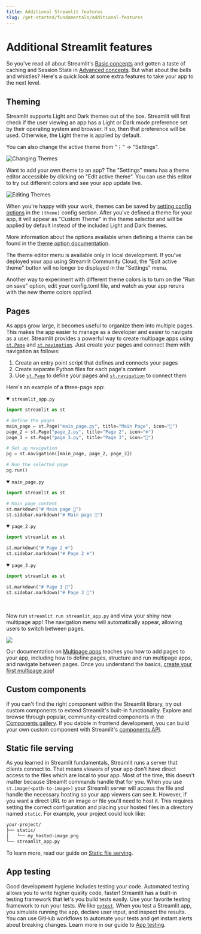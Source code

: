 ```yaml
---
title: Additional Streamlit features
slug: /get-started/fundamentals/additional-features
---
```


# Additional Streamlit features

So you've read all about Streamlit's [Basic concepts](/get-started/fundamentals/main-concepts) and gotten a taste of caching and Session State in [Advanced concepts](/get-started/fundamentals/advanced-concepts). But what about the bells and whistles? Here's a quick look at some extra features to take your app to the next level.

## Theming

Streamlit supports Light and Dark themes out of the box. Streamlit will first
check if the user viewing an app has a Light or Dark mode preference set by
their operating system and browser. If so, then that preference will be used.
Otherwise, the Light theme is applied by default.

You can also change the active theme from "⋮" → "Settings".

![Changing Themes](/images/change_theme.gif)

Want to add your own theme to an app? The "Settings" menu has a theme editor
accessible by clicking on "Edit active theme". You can use this editor to try
out different colors and see your app update live.

![Editing Themes](/images/edit_theme.gif)

When you're happy with your work, themes can be saved by
[setting config options](/develop/concepts/configuration)
in the `[theme]` config section. After you've defined a theme for your app, it
will appear as "Custom Theme" in the theme selector and will be applied by
default instead of the included Light and Dark themes.

More information about the options available when defining a theme can be found
in the [theme option documentation](/develop/concepts/configuration/theming).

<Note>

The theme editor menu is available only in local development. If you've deployed your app using
Streamlit Community Cloud, the "Edit active theme" button will no longer be displayed in the "Settings"
menu.

</Note>

<Tip>

Another way to experiment with different theme colors is to turn on the "Run on save" option, edit
your config.toml file, and watch as your app reruns with the new theme colors applied.

</Tip>

## Pages

As apps grow large, it becomes useful to organize them into multiple pages. This makes the app easier to manage as a developer and easier to navigate as a user. Streamlit provides a powerful way to create multipage apps using [`st.Page`](/develop/api-reference/navigation/st.page) and [`st.navigation`](/develop/api-reference/navigation/st.navigation). Just create your pages and connect them with navigation as follows:

1. Create an entry point script that defines and connects your pages
2. Create separate Python files for each page's content
3. Use [`st.Page`](/develop/api-reference/navigation/st.page) to define your pages and [`st.navigation`](/develop/api-reference/navigation/st.navigation) to connect them

Here's an example of a three-page app:

<details open>
<summary><code>streamlit_app.py</code></summary>

```python
import streamlit as st

# Define the pages
main_page = st.Page("main_page.py", title="Main Page", icon="🎈")
page_2 = st.Page("page_2.py", title="Page 2", icon="❄️")
page_3 = st.Page("page_3.py", title="Page 3", icon="🎉")

# Set up navigation
pg = st.navigation([main_page, page_2, page_3])

# Run the selected page
pg.run()
```

</details>

<details open>
<summary><code>main_page.py</code></summary>

```python
import streamlit as st

# Main page content
st.markdown("# Main page 🎈")
st.sidebar.markdown("# Main page 🎈")
```

</details>

<details open>
<summary><code>page_2.py</code></summary>

```python
import streamlit as st

st.markdown("# Page 2 ❄️")
st.sidebar.markdown("# Page 2 ❄️")
```

</details>

<details open>
<summary><code>page_3.py</code></summary>

```python
import streamlit as st

st.markdown("# Page 3 🎉")
st.sidebar.markdown("# Page 3 🎉")
```

</details>
<br />

Now run `streamlit run streamlit_app.py` and view your shiny new multipage app! The navigation menu will automatically appear, allowing users to switch between pages.

<Image src="/images/mpa-v2-main-concepts.gif" width={1280} height={1048} />

Our documentation on [Multipage apps](/develop/concepts/multipage-apps) teaches you how to add pages to your app, including how to define pages, structure and run multipage apps, and navigate between pages. Once you understand the basics, [create your first multipage app](/get-started/tutorials/create-a-multipage-app)!

## Custom components

If you can't find the right component within the Streamlit library, try out custom components to extend Streamlit's built-in functionality. Explore and browse through popular, community-created components in the [Components gallery](https://streamlit.io/components). If you dabble in frontend development, you can build your own custom component with Streamlit's [components API](/develop/concepts/custom-components/intro).

## Static file serving

As you learned in Streamlit fundamentals, Streamlit runs a server that clients connect to. That means viewers of your app don't have direct access to the files which are local to your app. Most of the time, this doesn't matter because Streamlt commands handle that for you. When you use `st.image(<path-to-image>)` your Streamlit server will access the file and handle the necessary hosting so your app viewers can see it. However, if you want a direct URL to an image or file you'll need to host it. This requires setting the correct configuration and placing your hosted files in a directory named `static`. For example, your project could look like:

```bash
your-project/
├── static/
│   └── my_hosted-image.png
└── streamlit_app.py
```

To learn more, read our guide on [Static file serving](/develop/concepts/configuration/serving-static-files).

## App testing

Good development hygiene includes testing your code. Automated testing allows you to write higher quality code, faster! Streamlit has a built-in testing framework that let's you build tests easily. Use your favorite testing framework to run your tests. We like [`pytest`](https://pypi.org/project/pytest/). When you test a Streamlit app, you simulate running the app, declare user input, and inspect the results. You can use GitHub workflows to automate your tests and get instant alerts about breaking changes. Learn more in our guide to [App testing](/develop/concepts/app-testing).
